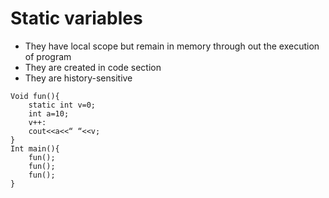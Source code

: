 # Static variables
- They have local scope but remain in memory through out the execution of program
- They are created in code section
- They are history-sensitive
```
Void fun(){
    static int v=0;
    int a=10;
    v++:
    cout<<a<<“ “<<v;
}
Int main(){
    fun();
    fun();
    fun();
}
```